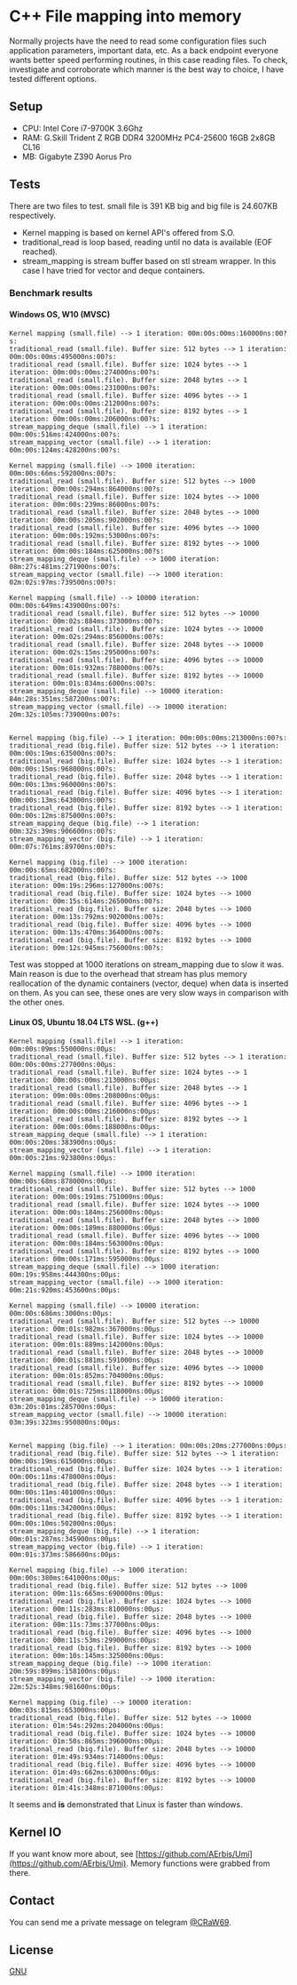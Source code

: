 # C++ File mapping into memory

Normally projects have the need to read some configuration files such application parameters, important data, etc. As a back endpoint
everyone wants better speed performing routines, in this case reading files. To check, investigate and corroborate which manner is the
best way to choice, I have tested different options.

## **Setup**

- CPU: Intel Core i7-9700K 3.6Ghz
- RAM: G.Skill Trident Z RGB DDR4 3200MHz PC4-25600 16GB 2x8GB CL16
- MB: Gigabyte Z390 Aorus Pro

## **Tests**

There are two files to test. small file is 391 KB big and big file is 24.607KB respectively.

- Kernel mapping is based on kernel API's offered from S.O.
- traditional_read is loop based, reading until no data is available (EOF reached).
- stream_mapping is stream buffer based on stl stream wrapper. In this case I have tried for vector and deque containers.

### **Benchmark results**

#### Windows OS, W10 (MVSC)

```
Kernel mapping (small.file) --> 1 iteration: 00m:00s:00ms:160000ns:00?s:
traditional_read (small.file). Buffer size: 512 bytes --> 1 iteration: 00m:00s:00ms:495000ns:00?s:
traditional_read (small.file). Buffer size: 1024 bytes --> 1 iteration: 00m:00s:00ms:274000ns:00?s:
traditional_read (small.file). Buffer size: 2048 bytes --> 1 iteration: 00m:00s:00ms:231000ns:00?s:
traditional_read (small.file). Buffer size: 4096 bytes --> 1 iteration: 00m:00s:00ms:212000ns:00?s:
traditional_read (small.file). Buffer size: 8192 bytes --> 1 iteration: 00m:00s:00ms:206000ns:00?s:
stream_mapping_deque (small.file) --> 1 iteration: 00m:00s:516ms:424000ns:00?s:
stream_mapping_vector (small.file) --> 1 iteration: 00m:00s:124ms:428200ns:00?s:

Kernel mapping (small.file) --> 1000 iteration: 00m:00s:66ms:592000ns:00?s:
traditional_read (small.file). Buffer size: 512 bytes --> 1000 iteration: 00m:00s:294ms:864000ns:00?s:
traditional_read (small.file). Buffer size: 1024 bytes --> 1000 iteration: 00m:00s:239ms:86000ns:00?s:
traditional_read (small.file). Buffer size: 2048 bytes --> 1000 iteration: 00m:00s:205ms:902000ns:00?s:
traditional_read (small.file). Buffer size: 4096 bytes --> 1000 iteration: 00m:00s:192ms:53000ns:00?s:
traditional_read (small.file). Buffer size: 8192 bytes --> 1000 iteration: 00m:00s:184ms:625000ns:00?s:
stream_mapping_deque (small.file) --> 1000 iteration: 08m:27s:481ms:271900ns:00?s:
stream_mapping_vector (small.file) --> 1000 iteration: 02m:02s:97ms:739500ns:00?s:

Kernel mapping (small.file) --> 10000 iteration: 00m:00s:649ms:439000ns:00?s:
traditional_read (small.file). Buffer size: 512 bytes --> 10000 iteration: 00m:02s:884ms:373000ns:00?s:
traditional_read (small.file). Buffer size: 1024 bytes --> 10000 iteration: 00m:02s:294ms:856000ns:00?s:
traditional_read (small.file). Buffer size: 2048 bytes --> 10000 iteration: 00m:02s:15ms:295000ns:00?s:
traditional_read (small.file). Buffer size: 4096 bytes --> 10000 iteration: 00m:01s:932ms:788000ns:00?s:
traditional_read (small.file). Buffer size: 8192 bytes --> 10000 iteration: 00m:01s:834ms:6000ns:00?s:
stream_mapping_deque (small.file) --> 10000 iteration: 84m:28s:351ms:587200ns:00?s:
stream_mapping_vector (small.file) --> 10000 iteration: 20m:32s:105ms:739000ns:00?s:


Kernel mapping (big.file) --> 1 iteration: 00m:00s:00ms:213000ns:00?s:
traditional_read (big.file). Buffer size: 512 bytes --> 1 iteration: 00m:00s:19ms:635000ns:00?s:
traditional_read (big.file). Buffer size: 1024 bytes --> 1 iteration: 00m:00s:15ms:968000ns:00?s:
traditional_read (big.file). Buffer size: 2048 bytes --> 1 iteration: 00m:00s:13ms:960000ns:00?s:
traditional_read (big.file). Buffer size: 4096 bytes --> 1 iteration: 00m:00s:13ms:643000ns:00?s:
traditional_read (big.file). Buffer size: 8192 bytes --> 1 iteration: 00m:00s:12ms:875000ns:00?s:
stream_mapping_deque (big.file) --> 1 iteration: 00m:32s:39ms:906600ns:00?s:
stream_mapping_vector (big.file) --> 1 iteration: 00m:07s:761ms:89700ns:00?s:

Kernel mapping (big.file) --> 1000 iteration: 00m:00s:65ms:682000ns:00?s:
traditional_read (big.file). Buffer size: 512 bytes --> 1000 iteration: 00m:19s:296ms:127000ns:00?s:
traditional_read (big.file). Buffer size: 1024 bytes --> 1000 iteration: 00m:15s:614ms:265000ns:00?s:
traditional_read (big.file). Buffer size: 2048 bytes --> 1000 iteration: 00m:13s:792ms:902000ns:00?s:
traditional_read (big.file). Buffer size: 4096 bytes --> 1000 iteration: 00m:13s:470ms:364000ns:00?s:
traditional_read (big.file). Buffer size: 8192 bytes --> 1000 iteration: 00m:12s:945ms:756000ns:00?s:
```

Test was stopped at 1000 iterations on stream_mapping due to slow it was. 
Main reason is due to the overhead that stream has plus memory reallocation of the dynamic containers (vector, deque) when data is inserted on them.
As you can see, these ones are very slow ways in comparison with the other ones.


#### Linux OS, Ubuntu 18.04 LTS **WSL**. (g++)

```
Kernel mapping (small.file) --> 1 iteration: 00m:00s:09ms:550000ns:00μs:
traditional_read (small.file). Buffer size: 512 bytes --> 1 iteration: 00m:00s:00ms:277000ns:00μs:
traditional_read (small.file). Buffer size: 1024 bytes --> 1 iteration: 00m:00s:00ms:213000ns:00μs:
traditional_read (small.file). Buffer size: 2048 bytes --> 1 iteration: 00m:00s:00ms:208000ns:00μs:
traditional_read (small.file). Buffer size: 4096 bytes --> 1 iteration: 00m:00s:00ms:216000ns:00μs:
traditional_read (small.file). Buffer size: 8192 bytes --> 1 iteration: 00m:00s:00ms:188000ns:00μs:
stream_mapping_deque (small.file) --> 1 iteration: 00m:00s:20ms:383900ns:00μs:
stream_mapping_vector (small.file) --> 1 iteration: 00m:00s:21ms:923800ns:00μs:

Kernel mapping (small.file) --> 1000 iteration: 00m:00s:68ms:878000ns:00μs:
traditional_read (small.file). Buffer size: 512 bytes --> 1000 iteration: 00m:00s:191ms:751000ns:00μs:
traditional_read (small.file). Buffer size: 1024 bytes --> 1000 iteration: 00m:00s:184ms:256000ns:00μs:
traditional_read (small.file). Buffer size: 2048 bytes --> 1000 iteration: 00m:00s:189ms:880000ns:00μs:
traditional_read (small.file). Buffer size: 4096 bytes --> 1000 iteration: 00m:00s:184ms:563000ns:00μs:
traditional_read (small.file). Buffer size: 8192 bytes --> 1000 iteration: 00m:00s:171ms:595000ns:00μs:
stream_mapping_deque (small.file) --> 1000 iteration: 00m:19s:958ms:444300ns:00μs:
stream_mapping_vector (small.file) --> 1000 iteration: 00m:21s:920ms:453600ns:00μs:

Kernel mapping (small.file) --> 10000 iteration: 00m:00s:686ms:3000ns:00μs:
traditional_read (small.file). Buffer size: 512 bytes --> 10000 iteration: 00m:01s:982ms:367000ns:00μs:
traditional_read (small.file). Buffer size: 1024 bytes --> 10000 iteration: 00m:01s:889ms:142000ns:00μs:
traditional_read (small.file). Buffer size: 2048 bytes --> 10000 iteration: 00m:01s:881ms:591000ns:00μs:
traditional_read (small.file). Buffer size: 4096 bytes --> 10000 iteration: 00m:01s:852ms:704000ns:00μs:
traditional_read (small.file). Buffer size: 8192 bytes --> 10000 iteration: 00m:01s:725ms:118000ns:00μs:
stream_mapping_deque (small.file) --> 10000 iteration: 03m:20s:01ms:285700ns:00μs:
stream_mapping_vector (small.file) --> 10000 iteration: 03m:39s:323ms:950800ns:00μs:


Kernel mapping (big.file) --> 1 iteration: 00m:00s:20ms:277000ns:00μs:
traditional_read (big.file). Buffer size: 512 bytes --> 1 iteration: 00m:00s:19ms:615000ns:00μs:
traditional_read (big.file). Buffer size: 1024 bytes --> 1 iteration: 00m:00s:11ms:478000ns:00μs:
traditional_read (big.file). Buffer size: 2048 bytes --> 1 iteration: 00m:00s:11ms:401000ns:00μs:
traditional_read (big.file). Buffer size: 4096 bytes --> 1 iteration: 00m:00s:11ms:342000ns:00μs:
traditional_read (big.file). Buffer size: 8192 bytes --> 1 iteration: 00m:00s:10ms:502000ns:00μs:
stream_mapping_deque (big.file) --> 1 iteration: 00m:01s:287ms:345900ns:00μs:
stream_mapping_vector (big.file) --> 1 iteration: 00m:01s:373ms:586600ns:00μs:

Kernel mapping (big.file) --> 1000 iteration: 00m:00s:380ms:641000ns:00μs:
traditional_read (big.file). Buffer size: 512 bytes --> 1000 iteration: 00m:11s:665ms:690000ns:00μs:
traditional_read (big.file). Buffer size: 1024 bytes --> 1000 iteration: 00m:11s:283ms:810000ns:00μs:
traditional_read (big.file). Buffer size: 2048 bytes --> 1000 iteration: 00m:11s:73ms:377000ns:00μs:
traditional_read (big.file). Buffer size: 4096 bytes --> 1000 iteration: 00m:11s:53ms:299000ns:00μs:
traditional_read (big.file). Buffer size: 8192 bytes --> 1000 iteration: 00m:10s:145ms:325000ns:00μs:
stream_mapping_deque (big.file) --> 1000 iteration: 20m:59s:899ms:158100ns:00μs:
stream_mapping_vector (big.file) --> 1000 iteration: 22m:52s:348ms:981600ns:00μs:

Kernel mapping (big.file) --> 10000 iteration: 00m:03s:815ms:653000ns:00μs:
traditional_read (big.file). Buffer size: 512 bytes --> 10000 iteration: 01m:54s:292ms:204000ns:00μs:
traditional_read (big.file). Buffer size: 1024 bytes --> 10000 iteration: 01m:50s:865ms:396000ns:00μs:
traditional_read (big.file). Buffer size: 2048 bytes --> 10000 iteration: 01m:49s:934ms:714000ns:00μs:
traditional_read (big.file). Buffer size: 4096 bytes --> 10000 iteration: 01m:49s:662ms:63000ns:00μs:
traditional_read (big.file). Buffer size: 8192 bytes --> 10000 iteration: 01m:41s:348ms:871000ns:00μs:
```

It seems and **is** demonstrated that Linux is faster than windows.

## Kernel IO

If you want know more about, see [https://github.com/AErbis/Umi](https://github.com/AErbis/Umi).
Memory functions were grabbed from there.

## Contact

You can send me a private message on telegram [@CRaW69](https://t.me/CRaW69).

## License

[GNU](LICENSE.md)











